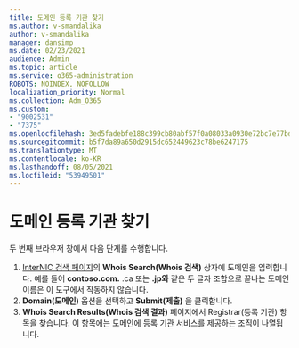 ```yaml
---
title: 도메인 등록 기관 찾기
ms.author: v-smandalika
author: v-smandalika
manager: dansimp
ms.date: 02/23/2021
audience: Admin
ms.topic: article
ms.service: o365-administration
ROBOTS: NOINDEX, NOFOLLOW
localization_priority: Normal
ms.collection: Adm_O365
ms.custom:
- "9002531"
- "7375"
ms.openlocfilehash: 3ed5fadebfe188c399cb80abf57f0a08033a0930e72bc7e77bd9ac889638fe60
ms.sourcegitcommit: b5f7da89a650d2915dc652449623c78be6247175
ms.translationtype: MT
ms.contentlocale: ko-KR
ms.lasthandoff: 08/05/2021
ms.locfileid: "53949501"
---
```

# <a name="find-your-domain-registrar"></a>도메인 등록 기관 찾기

두 번째 브라우저 창에서 다음 단계를 수행합니다.

1. [InterNIC 검색 페이지](https://lookup.icann.org/)의 **Whois Search(Whois 검색)** 상자에 도메인을 입력합니다. 예를 들어 **contoso.com.** .ca 또는 **.jp와** 같은  두 글자 조합으로 끝나는 도메인 이름은 이 도구에서 작동하지 않습니다.
2. **Domain(도메인)** 옵션을 선택하고 **Submit(제출)** 을 클릭합니다.
3. **Whois Search Results(Whois 검색 결과)** 페이지에서 Registrar(등록 기관) 항목을 찾습니다. 이 항목에는 도메인에 등록 기관 서비스를 제공하는 조직이 나열됩니다.
